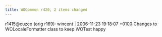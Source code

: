 ```yaml
---
title: WOCommon r420, 2 items changed
---
```


r1415@cuzco (orig r169): wincent | 2006-11-23 19:18:07 +0100 Changes to WOLocaleFormatter class to keep WOTest happy
